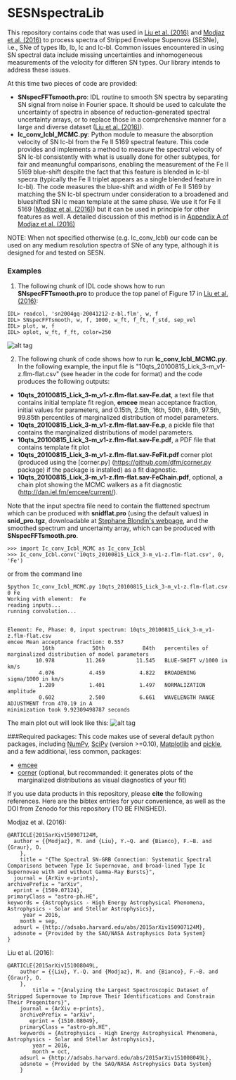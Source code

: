 # SESNspectraLib

This repository contains code that was used in [Liu et al. (2016)](http://adsabs.harvard.edu/abs/2015arXiv151008049L) and [Modjaz et al. (2016)](http://adsabs.harvard.edu/abs/2015arXiv150907124M) to process spectra of Stripped Envelope Supenova (SESNe), i.e., SNe of types IIb, Ib, Ic and Ic-bl. 
Common issues encountered in using SN spectral data include missing uncertainties and inhomogeneous measurements of the velocity for differen SN types. Our library intends to address these issues. 

At this time two pieces of code are provided: 
- **SNspecFFTsmooth.pro**: IDL routine to smooth SN spectra by separating SN signal from noise in Fourier space. It should be used to calculate the uncertainty of spectra in absence of reduction-generated spectral uncertainty arrays, or to replace those in a comprehensive manner for a large and diverse dataset ([Liu et al. (2016)](http://adsabs.harvard.edu/abs/2015arXiv151008049L)).
- **Ic_conv_Icbl_MCMC.py**: Python module to measure the absorption velocity of SN Ic-bl from the Fe II 5169 spectral feature. This code provides and implements a method to measure the spectral velocity of SN Ic-bl consistently with what is usually done for other subtypes, for fair and meanungful comparisons, enabling the measurement of the Fe II 5169 blue-shift despite the fact that this feature is blended in Ic-bl specra (typically the Fe II triplet appears as a single blended feature in Ic-bl). The code measures the blue-shift and width of Fe II 5169 by matching the SN Ic-bl spectrum under consideration to a broadened and blueshifted SN Ic mean template at the same phase. We use it for Fe II 5169 ([Modjaz et al. (2016)](http://adsabs.harvard.edu/abs/2015arXiv150907124M)) but it can be used in principle for other features as well.
A detailed discussion of this method is in [Appendix A of Modjaz et al. (2016)](https://github.com/nyusngroup/SESNspectraLib/blob/master/M16AppendixA.pdf)


NOTE: When not specified otherwise (e.g. Ic_conv_Icbl) our code can be used on any medium resolution spectra of SNe of any type, although it is designed for and tested on SESN.

### Examples
1) The following chunk of IDL code shows how to run **SNspecFFTsmooth.pro** to produce the top panel of Figure 17 in [Liu et al. (2016)](http://adsabs.harvard.edu/abs/2015arXiv151008049L):
```
IDL> readcol, 'sn2004gq-20041212-z-bl.flm', w, f
IDL> SNspecFFTsmooth, w, f, 1000, w_ft, f_ft, f_std, sep_vel
IDL> plot, w, f
IDL> oplot, w_ft, f_ft, color=250
```
![alt tag](https://github.com/nyusngroup/SESNspectraLib/blob/master/example_IDL_plot.png)

2) The following chunk of code shows how to run **Ic_conv_Icbl_MCMC.py**.
In the following example, the input file is "10qts_20100815_Lick_3-m_v1-z.flm-flat.csv" (see header in the code for format) and the code produces the following outputs:
- **10qts_20100815_Lick_3-m_v1-z.flm-flat.sav-Fe.dat**, a text file that contains initial template fit region, **emcee** mean acceptance fraction, initial values for parameters, and 0.15th, 2.5th, 16th, 50th, 84th, 97.5th, 99.85th percentiles of marginalized distribution of model parameters.
- **10qts_20100815_Lick_3-m_v1-z.flm-flat.sav-Fe.p**, a pickle file that contains the marginalized distributions of model parameters.
- **10qts_20100815_Lick_3-m_v1-z.flm-flat.sav-Fe.pdf**, a PDF file that contains template fit plot
- **10qts_20100815_Lick_3-m_v1-z.flm-flat.sav-FeFit.pdf** corner plot (produced using the [corner.py] (https://github.com/dfm/corner.py package) if the package is installed) as a fit diagnostic.
- **10qts_20100815_Lick_3-m_v1-z.flm-flat.sav-FeChain.pdf**, optional, a chain plot showing the MCMC walkers as a fit diagnostic (http://dan.iel.fm/emcee/current/).

Note that the input spectra file need to contain the flattened spectrum which can be produced with **snidflat.pro** (using the default values) in **snid_pro.tgz**, downloadable at [Stephane Blondin's webpage](https://people.lam.fr/blondin.stephane/software/snid/index.html#Download), and the smoothed spectrum and uncertainty array, which can be produced with **SNspecFFTsmooth.pro**.

```
>>> import Ic_conv_Icbl_MCMC as Ic_conv_Icbl
>>> Ic_conv_Icbl.conv('10qts_20100815_Lick_3-m_v1-z.flm-flat.csv', 0, 'Fe')
````
or from the command line 
``` 
$python Ic_conv_Icbl_MCMC.py 10qts_20100815_Lick_3-m_v1-z.flm-flat.csv 0 Fe
Working with element:  Fe
reading inputs...
running convolution...


Element: Fe, Phase: 0, input spectrum: 10qts_20100815_Lick_3-m_v1-z.flm-flat.csv
emcee Mean acceptance fraction: 0.557
           16th            50th            84th   percentiles of marginalized distribution of model parameters
         10.978          11.269          11.545   BLUE-SHIFT v/1000 in km/s
          4.076           4.459           4.822   BROADENING sigma/1000 in km/s
          1.289           1.401           1.497   NORMALIZATION amplitude
          0.602           2.500           6.661   WAVELENGTH RANGE ADJUSTMENT from 470.19 in A
minimization took 9.92309498787 seconds

```
The main plot out will look like this:
![alt tag](https://raw.githubusercontent.com/nyusngroup/SESNspectraLib/master/10qts_20100815_Lick_3-m_v1-z.flm-flat-Fe.png)



###Required packages:
This code makes use of several default python packages, including [NumPy](http://www.numpy.org/), [SciPy](https://www.scipy.org/) (version >=0.10), [Matplotlib](http://matplotlib.org/) and [pickle](https://docs.python.org/2/library/pickle.html), and a few additional, less common, packages:

- [emcee](http://dan.iel.fm/emcee/current/)
- [corner](https://github.com/dfm/corner.py) (optional, but recommanded: it generates plots of the marginalized distributions as visual diagnostics of your fit)

If you use data products in this repository, please <b>cite</b> the following references. Here are the bibtex entries for your convenience, as well as the DOI from Zenodo for this repository (TO BE FINISHED).

Modjaz et al. (2016):

    @ARTICLE{2015arXiv150907124M,
      author = {{Modjaz}, M. and {Liu}, Y.~Q. and {Bianco}, F.~B. and {Graur}, O.
	    },
        title = "{The Spectral SN-GRB Connection: Systematic Spectral Comparisons between Type Ic Supernovae, and broad-lined Type Ic Supernovae with and without Gamma-Ray Bursts}",
      journal = {ArXiv e-prints},
    archivePrefix = "arXiv",
      eprint = {1509.07124},
    primaryClass = "astro-ph.HE",
    keywords = {Astrophysics - High Energy Astrophysical Phenomena, Astrophysics - Solar and Stellar Astrophysics},
         year = 2016,
        month = sep,
      adsurl = {http://adsabs.harvard.edu/abs/2015arXiv150907124M},
      adsnote = {Provided by the SAO/NASA Astrophysics Data System} 
    }

Liu et al. (2016):

	@ARTICLE{2015arXiv151008049L,
   		author = {{Liu}, Y.-Q. and {Modjaz}, M. and {Bianco}, F.~B. and {Graur}, O.
		},
    		title = "{Analyzing the Largest Spectroscopic Dataset of Stripped Supernovae to Improve Their Identifications and Constrain Their Progenitors}",
  		journal = {ArXiv e-prints},
		archivePrefix = "arXiv",
		   eprint = {1510.08049},
 		primaryClass = "astro-ph.HE",
 		keywords = {Astrophysics - High Energy Astrophysical Phenomena, Astrophysics - Solar and Stellar Astrophysics},
     		year = 2016,
    		month = oct,
   		adsurl = {http://adsabs.harvard.edu/abs/2015arXiv151008049L},
  		adsnote = {Provided by the SAO/NASA Astrophysics Data System}
		}
